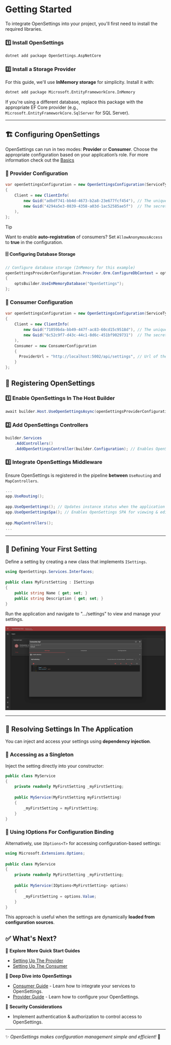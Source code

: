 # Getting Started

To integrate OpenSettings into your project, you'll first need to install the required libraries.

### 1️⃣ Install OpenSettings
```sh
dotnet add package OpenSettings.AspNetCore
```

### 2️⃣ Install a Storage Provider
For this guide, we'll use **InMemory storage** for simplicity. Install it with:

```sh
dotnet add package Microsoft.EntityFrameworkCore.InMemory
```

If you're using a different database, replace this package with the appropriate EF Core provider (e.g., `Microsoft.EntityFrameworkCore.SqlServer` for SQL Server).

---

## 🏗 Configuring OpenSettings

OpenSettings can run in two modes: **Provider** or **Consumer**. Choose the appropriate configuration based on your application’s role. For more information check out the [Basics](basics.md)

### 🔹 Provider Configuration

```csharp
var openSettingsConfiguration = new OpenSettingsConfiguration(ServiceType.Provider)
{
    Client = new ClientInfo(
        new Guid("adbdf741-bb4d-4673-b2a8-23e677fcf454"), // The unique identifier for the client.
        new Guid("4294a5e3-0839-4358-a03d-1ac52585ae5f")  // The secret key for the client.
    ),
};
```

> [!TIP]
> Want to enable **auto-registration** of consumers?
> Set `AllowAnonymousAccess` to **true** in the configuration.

#### 🗄 Configuring Database Storage

```csharp
// Configure database storage (InMemory for this example)
openSettingsProviderConfiguration.Provider.Orm.ConfigureDbContext = optsBuilder =>
{
    optsBuilder.UseInMemoryDatabase("OpenSettings");
};
```

### 🔹 Consumer Configuration

```csharp
var openSettingsConfiguration = new OpenSettingsConfiguration(ServiceType.Consumer)
{
    Client = new ClientInfo(
        new Guid("71059bda-bb49-447f-ac83-60cd15c9518d"), // The unique identifier for the client.
        new Guid("6c52c9f7-d43c-44c1-8d6c-451bf9029731")  // The secret key for the client.
    ),
	Consumer = new ConsumerConfiguration
    {
      ProviderUrl = "http://localhost:5002/api/settings", // Url of the provider service.
    }
};
```

## 🔧 Registering OpenSettings

### 1️⃣ Enable OpenSettings In The Host Builder

```csharp
await builder.Host.UseOpenSettingsAsync(openSettingsProviderConfiguration);
```

### 2️⃣ Add OpenSettings Controllers

```csharp
builder.Services
    .AddControllers()
    .AddOpenSettingsController(builder.Configuration); // Enables OpenSettings Controllers
```

### 3️⃣ Integrate OpenSettings Middleware
Ensure OpenSettings is registered in the pipeline **between** `UseRouting` and `MapControllers`.

```csharp
...
app.UseRouting();

app.UseOpenSettings(); // Updates instance status when the application starts or stops.
app.UseOpenSettingsSpa(); // Enables OpenSettings SPA for viewing & editing settings.

app.MapControllers();
...
```

---

## 📌 Defining Your First Setting

Define a setting by creating a new class that implements `ISettings`.

```csharp
using OpenSettings.Services.Interfaces;

public class MyFirstSetting : ISettings
{
    public string Name { get; set; }
    public string Description { get; set; }
}
```

Run the application and navigate to ".../settings" to view and manage your settings.

![Getting Started My First Setting](assets/getting-started-my-first-setting.png)

---

## 🔹 Resolving Settings In The Application

You can inject and access your settings using **dependency injection**.

### 🔹 Accessing as a Singleton

Inject the setting directly into your constructor:

```csharp
public class MyService
{
    private readonly MyFirstSetting _myFirstSetting;

    public MyService(MyFirstSetting myFirstSetting)
    {
        _myFirstSetting = myFirstSetting;
    }
}
```

### 🔹 Using IOptions<T> For Configuration Binding

Alternatively, use `IOptions<T>` for accessing configuration-based settings:

```csharp
using Microsoft.Extensions.Options;

public class MyService
{
    private readonly MyFirstSetting _myFirstSetting;

    public MyService(IOptions<MyFirstSetting> options)
    {
        _myFirstSetting = options.Value;
    }
}
```

This approach is useful when the settings are dynamically **loaded from configuration sources**.

## ✅ What's Next?

🔹 **Explore More Quick Start Guides** 
   - [Setting Up The Provider](docs/quick-start-provider.md)  
   - [Setting Up The Consumer](docs/quick-start-consumer.md)  

🔹 **Deep Dive into OpenSettings**  
   - [Consumer Guide](docs/consumer-guide.md) - Learn how to integrate your services to OpenSettings.
   - [Provider Guide](docs/provider-guide.md) - Learn how to configure your OpenSettings.

🔹 **Security Considerations**  
   - Implement authentication & authorization to control access to OpenSettings.  

---

✨ *OpenSettings makes configuration management simple and efficient!* 🚀